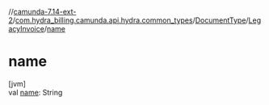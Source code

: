 //[camunda-7.14-ext-2](../../../../index.md)/[com.hydra_billing.camunda.api.hydra.common_types](../../index.md)/[DocumentType](../index.md)/[LegacyInvoice](index.md)/[name](name.md)

# name

[jvm]\
val [name](name.md): String
